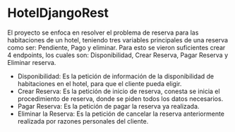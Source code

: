 # HotelDjangoRest
El proyecto se enfoca en resolver el problema de reserva para las habitaciones de un hotel, teniendo tres variables principales de una reserva como ser: Pendiente, Pago y eliminar. Para esto se vieron suficientes crear 4 endpoints, los cuales son: Disponibilidad, Crear Reserva, Pagar Reserva y Eliminar reserva.

- Disponibilidad: Es la petición de información de la disponibilidad de habitaciones en el hotel, para que el cliente pueda eligir.
- Crear Reserva: Es la petición de inicio de reserva, conesta se inicia el procedimiento de reserva, donde se piden todos los datos necesarios.
- Pagar Reserva: Es la petición de pagar la reserva ya realizada.
- Eliminar la Reserva: Es la petición de cancelar la reserva anteriormente realizada por razones personales del cliente.
